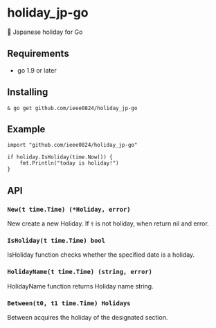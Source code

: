 # holiday_jp-go

🎌 Japanese holiday for Go

## Requirements
* go 1.9 or later

## Installing

```
& go get github.com/ieee0824/holiday_jp-go
```

## Example

```
import "github.com/ieee0824/holiday_jp-go"

if holiday.IsHoliday(time.Now()) {
    fmt.Println("today is holiday!")
}
```

## API

### `New(t time.Time) (*Holiday, error)`

New create a new Holiday.
If `t` is not holiday, when return nil and error.

### `IsHoliday(t time.Time) bool`

IsHoliday function checks whether the specified date is a holiday.

### `HolidayName(t time.Time) (string, error)`

HolidayName function returns Holiday name string.

### `Between(t0, t1 time.Time) Holidays`

Between acquires the holiday of the designated section.
